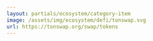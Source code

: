```yaml
---
layout: partials/ecosystem/category-item
image: /assets/img/ecosystem/defi/tonswap.svg
url: https://tonswap.org/swap/tokens
---
```

